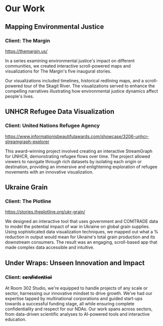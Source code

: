 

# Our Work

## Mapping Environmental Justice
### Client: The Margin
https://themargin.us/

In a series examining environmental justice's impact on different communities, we created interactive scroll-powered maps and visualizations for The Margin's five inaugural stories.

Our visualizations included timelines, historical redlining maps, and a scroll-powered tour of the Skagit River. The visualizations served to enhance the compelling narratives illustrating how environmental justice dynamics affect people's lives.


## UNHCR Refugee Data Visualization
### Client: United Nations Refugee Agency
https://www.informationisbeautifulawards.com/showcase/3206-unhcr-streamgraph-explorer

This award-winning project involved creating an interactive StreamGraph for UNHCR, demonstrating refugee flows over time. The project allowed viewers to navigate through rich datasets by isolating each origin or destination, providing an immersive and enlightening exploration of refugee movements with an innovative visualization.


## Ukraine Grain
### Client: The Plotline
https://stories.theplotline.org/ukr-grain/

We designed an interactive tool that uses government and COMTRADE data to model the potential impact of war in Ukraine on global grain supplies. Using sophisticated data visualization techniques, we mapped out what a % reduction in output would mean for Ukraine's total grain production and its downstream consumers. The result was an engaging, scroll-based app that made complex data accessible and intuitive.


## Under Wraps: Unseen Innovation and Impact
### Client: c̶o̸n̶f̷i̶d̵e̶n̸t̷i̶a̴l̴
At Room 302 Studio, we're equipped to handle projects of any scale or sector, harnessing our innovative mindset to drive growth. We’ve had our expertise tapped by multinational corporations and guided start-ups towards a successful funding stage, all while ensuring complete confidentiality and respect for our NDAs. Our work spans across sectors, from data-driven scientific analyses to AI-powered tools and interactive education.